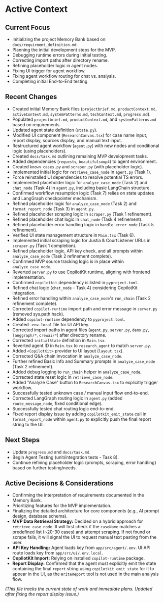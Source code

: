 # Active Context

## Current Focus

*   Initializing the project Memory Bank based on `docs/requirment_definition.md`.
*   Planning the initial development steps for the MVP.
*   Debugging runtime errors during initial testing.
*   Correcting import paths after directory rename.
*   Refining placeholder logic in agent nodes.
*   Fixing UI trigger for agent workflow.
*   Fixing agent workflow routing for chat vs. analysis.
*   Completing initial End-to-End testing.

## Recent Changes

*   Created initial Memory Bank files (`projectbrief.md`, `productContext.md`, `activeContext.md`, `systemPatterns.md`, `techContext.md`, `progress.md`).
*   Populated `projectbrief.md`, `productContext.md`, and `systemPatterns.md` based on requirements.
*   Updated agent state definition (`state.py`).
*   Modified UI component (`ResearchCanvas.tsx`) for case name input, report display, sources display, and manual text input.
*   Restructured agent workflow (`agent.py`) with new nodes and conditional logic (using placeholders).
*   Created `docs/task.md` outlining remaining MVP development tasks.
*   Added dependencies (`requests`, `beautifulsoup4`) to agent environment.
*   Created `known_cases.py` and `scraper.py` (with placeholder logic).
*   Implemented initial logic for `retrieve_case_node` in `agent.py` (Task 1).
*   Force reinstalled UI dependencies to resolve potential TS errors.
*   Implemented placeholder logic for `analyze_case_node` (Task 2) and `chat_node` (Task 4) in `agent.py`, including basic LangChain structure.
*   Confirmed workflow resumption logic (Task 7) relies on state updates and LangGraph checkpointer mechanism.
*   Refined placeholder logic for `analyze_case_node` (Task 2) and `format_report_node` (Task 3) in `agent.py`.
*   Refined placeholder scraping logic in `scraper.py` (Task 1 refinement).
*   Refined placeholder chat logic in `chat_node` (Task 4 refinement).
*   Refined placeholder error handling logic in `handle_error_node` (Task 5 refinement).
*   Verified UI state management structure in `Main.tsx` (Task 6).
*   Implemented initial scraping logic for Justia & CourtListener URLs in `scraper.py` (Task 1 completion).
*   Refined placeholder logic, API key check, and all prompts within `analyze_case_node` (Task 2 refinement complete).
*   Confirmed MVP source tracking logic is in place within `analyze_case_node`.
*   Reverted `server.py` to use CopilotKit runtime, aligning with frontend implementation.
*   Confirmed `copilotkit` dependency is listed in `pyproject.toml`.
*   Refined chat logic (`chat_node` - Task 4) considering CopilotKit integration.
*   Refined error handling within `analyze_case_node`'s `run_chain` (Task 2 refinement complete).
*   Corrected `copilot-runtime` import path and error message in `server.py` (removed sys.path hack).
*   Added `copilot-runtime` dependency to `pyproject.toml`.
*   Created `.env.local` file for UI API key.
*   Corrected import paths in agent files (`agent.py`, `server.py`, `demo.py`, `langgraph/*`, `crewai/*`) after directory rename.
*   Corrected `initialState` definition in `Main.tsx`.
*   Reverted agent ID in `Main.tsx` to `research_agent` to match `server.py`.
*   Added `<CopilotKit>` provider to UI layout (`layout.tsx`).
*   Corrected Q&A chain invocation in `analyze_case_node`.
*   Further refined Basic Info and Summary prompts in `analyze_case_node` (Task 2 refinement).
*   Added debug logging to `run_chain` helper in `analyze_case_node`.
*   Corrected state reset logic in `retrieve_case_node`.
*   Added "Analyze Case" button to `ResearchCanvas.tsx` to explicitly trigger workflow.
*   Successfully tested unknown case / manual input flow end-to-end.
*   Corrected LangGraph routing logic in `agent.py` (added `route_message_node`, fixed conditional edge).
*   Successfully tested chat routing logic end-to-end.
*   Fixed report display issue by adding `copilotkit_emit_state` call in `format_report_node` within `agent.py` to explicitly push the final report string to the UI.

## Next Steps

*   Update `progress.md` and `docs/task.md`.
*   Begin Agent Testing (unit/integration tests - Task 8).
*   Continue refining placeholder logic (prompts, scraping, error handling) based on further testing/needs.

## Active Decisions & Considerations

*   Confirming the interpretation of requirements documented in the Memory Bank.
*   Prioritizing features for the MVP implementation.
*   Finalizing the detailed architecture for core components (e.g., AI prompt design, database schema).
*   **MVP Data Retrieval Strategy:** Decided on a hybrid approach for `retrieve_case_node`. It will first check if the `caseName` matches a predefined list (~20-30 cases) and attempt scraping. If not found or scrape fails, it will signal the UI to request manual text pasting from the user.
*   **API Key Handling:** Agent loads key from `app/src/agent/.env`. UI API route loads key from `app/src/ui/.env.local`.
*   **CopilotKit Import:** Relying on installed `copilot-runtime` package.
*   **Report Display:** Confirmed that the agent must explicitly emit the state containing the final `report` string using `copilotkit_emit_state` for it to appear in the UI, as the `WriteReport` tool is not used in the main analysis flow.

*(This file tracks the current state of work and immediate plans. Updated after fixing the report display issue.)*
